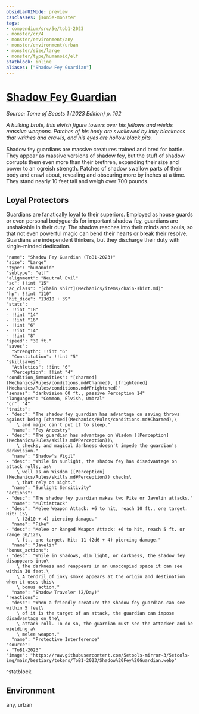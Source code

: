 ```yaml
---
obsidianUIMode: preview
cssclasses: json5e-monster
tags:
- compendium/src/5e/tob1-2023
- monster/cr/4
- monster/environment/any
- monster/environment/urban
- monster/size/large
- monster/type/humanoid/elf
statblock: inline
aliases: ["Shadow Fey Guardian"]
---
```

# [Shadow Fey Guardian](Mechanics\bestiary\humanoid/shadow-fey-guardian-tob1-2023.md)
*Source: Tome of Beasts 1 (2023 Edition) p. 162*  

*A hulking brute, this elvish figure towers over his fellows and wields massive weapons. Patches of his body are swallowed by inky blackness that writhes and crawls, and his eyes are hollow black pits.*

Shadow fey guardians are massive creatures trained and bred for battle. They appear as massive versions of shadow fey, but the stuff of shadow corrupts them even more than their brethren, expanding their size and power to an ogreish strength. Patches of shadow swallow parts of their body and crawl about, revealing and obscuring more by inches at a time. They stand nearly 10 feet tall and weigh over 700 pounds.

## Loyal Protectors

Guardians are fanatically loyal to their superiors. Employed as house guards or even personal bodyguards for important shadow fey, guardians are unshakable in their duty. The shadow reaches into their minds and souls, so that not even powerful magic can bend their hearts or break their resolve. Guardians are independent thinkers, but they discharge their duty with single-minded dedication.

```statblock
"name": "Shadow Fey Guardian (ToB1-2023)"
"size": "Large"
"type": "humanoid"
"subtype": "elf"
"alignment": "Neutral Evil"
"ac": !!int "15"
"ac_class": "[chain shirt](Mechanics/items/chain-shirt.md)"
"hp": !!int "110"
"hit_dice": "13d10 + 39"
"stats":
- !!int "18"
- !!int "14"
- !!int "16"
- !!int "6"
- !!int "14"
- !!int "8"
"speed": "30 ft."
"saves":
  "Strength": !!int "6"
  "Constitution": !!int "5"
"skillsaves":
  "Athletics": !!int "6"
  "Perception": !!int "4"
"condition_immunities": "[charmed](Mechanics/Rules/conditions.md#Charmed), [frightened](Mechanics/Rules/conditions.md#Frightened)"
"senses": "darkvision 60 ft., passive Perception 14"
"languages": "Common, Elvish, Umbral"
"cr": "4"
"traits":
- "desc": "The shadow fey guardian has advantage on saving throws against being [charmed](Mechanics/Rules/conditions.md#Charmed),\
    \ and magic can't put it to sleep."
  "name": "Fey Ancestry"
- "desc": "The guardian has advantage on Wisdom ([Perception](Mechanics/Rules/skills.md#Perception))\
    \ checks, and magical darkness doesn't impede the guardian's darkvision."
  "name": "Shadow's Vigil"
- "desc": "While in sunlight, the shadow fey has disadvantage on attack rolls, as\
    \ well as on Wisdom ([Perception](Mechanics/Rules/skills.md#Perception)) checks\
    \ that rely on sight."
  "name": "Sunlight Sensitivity"
"actions":
- "desc": "The shadow fey guardian makes two Pike or Javelin attacks."
  "name": "Multiattack"
- "desc": "Melee Weapon Attack: +6 to hit, reach 10 ft., one target. Hit: 15\
    \ (2d10 + 4) piercing damage."
  "name": "Pike"
- "desc": "Melee or Ranged Weapon Attack: +6 to hit, reach 5 ft. or range 30/120\
    \ ft., one target. Hit: 11 (2d6 + 4) piercing damage."
  "name": "Javelin"
"bonus_actions":
- "desc": "While in shadows, dim light, or darkness, the shadow fey disappears into\
    \ the darkness and reappears in an unoccupied space it can see within 30 feet.\
    \ A tendril of inky smoke appears at the origin and destination when it uses this\
    \ bonus action."
  "name": "Shadow Traveler (2/Day)"
"reactions":
- "desc": "When a friendly creature the shadow fey guardian can see within 5 feet\
    \ of it is the target of an attack, the guardian can impose disadvantage on the\
    \ attack roll. To do so, the guardian must see the attacker and be wielding a\
    \ melee weapon."
  "name": "Protective Interference"
"source":
- "ToB1-2023"
"image": "https://raw.githubusercontent.com/5etools-mirror-3/5etools-img/main/bestiary/tokens/ToB1-2023/Shadow%20Fey%20Guardian.webp"
```
^statblock

## Environment

any, urban